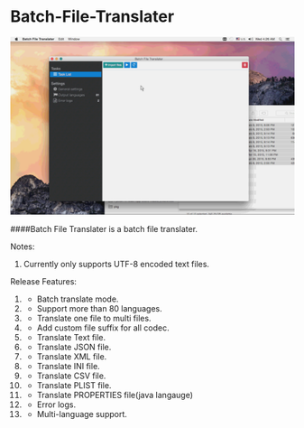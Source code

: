 # Batch-File-Translater

![](https://github.com/Romanysoft/Batch-File-Translater/blob/master/images/screen.gif)


####Batch File Translater is a batch file translater.

Notes:

1. Currently only supports UTF-8 encoded text files.


Release Features:

1. + Batch translate mode.
1. + Support more than 80 languages.
1. + Translate one file to multi files.
1. + Add custom file suffix for all codec.
1. + Translate Text file.
1. + Translate JSON file.
1. + Translate XML file.
1. + Translate INI file.
1. + Translate CSV file.
1. + Translate PLIST file.
1. + Translate PROPERTIES file(java langauge)
1. + Error logs.
1. + Multi-language support.

